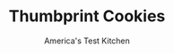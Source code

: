 ---
layout: ../../layouts/MarkdownPostLayout.astro
title: Thumbprint Cookies
author: America's Test Kitchen
pubDate: 2023-03-15
description: "Indenting thumbprint cookies with your thumb is one way to do it; we found a more consistent method."
image_url: https://res.cloudinary.com/hksqkdlah/image/upload/ar_1:1,c_fill,dpr_2.0,f_auto,fl_lossy.progressive.strip_profile,g_faces:auto,q_auto:low,w_344/SFS_JamThumbprintCookies-25_nyj0z3
tags: ["Desserts or Baked Goods","Cookies"]
calories: 4969
protein: 1
carbohydrates: 18
fats: 6
fiber: 
ingredients: ["2¼ cups (11¼ ounces), all-purpose flour","¾ teaspoon, table salt","½ teaspoon, baking soda","¼ teaspoon, baking powder","12 tablespoons, unsalted butter, softened","⅔ cup (4⅔ ounces), sugar, plus ⅓ cup for rolling","3 ounces, cream cheese, softened","1 , large egg","1½ teaspoons, vanilla extract","1 cup seedless jam or, recipe, chilled"]
serves: 36
time: "1 hour, plus 20 minutes cooling"
instructions: ["Adjust oven racks to upper-middle and lower-middle positions and heat oven to 350 degrees. Line 2 baking sheets with parchment paper. Whisk flour, salt, baking soda, and baking powder together in medium bowl; set aside.","Using stand mixer fitted with paddle, beat butter and ⅔ cup sugar on medium speed until fluffy, 3 to 6 minutes, scraping down bowl as needed. Add cream cheese, egg, and vanilla and beat until evenly combined, about 30 seconds. Reduce speed to low, slowly add flour mixture, and mix until fully incorporated.","Spread remaining ⅓ cup sugar evenly in shallow dish. Working with 1 tablespoon dough at a time, roll dough into 36 balls. Drop dough balls into sugar and roll to coat. Stagger dough balls evenly on prepared sheets. Using greased rounded 1-teaspoon measuring spoon, make indentation in center of each dough ball. Gently pinch together any large cracks around edges of cookies.","Bake cookies until just beginning to set, about 10 minutes, switching and rotating sheets halfway through baking. Transfer baking sheets to wire racks (do not turn off oven). Gently reshape indentation in center of each cookie with greased rounded 1-teaspoon measure.","If using jam, place jam in 1-cup liquid measuring cup or microwave-safe bowl and microwave until loose and bubbling around edges, about 30 seconds. (If using curd, do not reheat.) Carefully fill each indentation with 1 teaspoon warmed jam or chilled curd.","Return cookies to oven and bake until cookies are beginning to turn golden around edges, about 8 minutes, switching and rotating sheets halfway through baking. Let cookies cool on sheets for 5 minutes, then transfer cookies to wire racks. Let cookies cool completely before serving, about 20 minutes. (Cookies can be stored in airtight container at room temperature for up to 3 days.)"]
nutrition: ["36 mg Potassium, K","26 mg Phosphorus, P","12 mg Calcium, Ca","3 mg Magnesium, Mg","92 mg Sodium, Na","6 g Total lipid (fat)","1 g Fatty acids, total monounsaturated","5 mg Vitamin C, total ascorbic acid","31 mg Cholesterol","3 g Fatty acids, total saturated","13 µg Folic acid","6 µg Folate, food","11 g Sugars, total","16 g Water","19 g Carbohydrate, by difference","29 µg Folate, DFE","1 g Protein","58 µg Vitamin A, RAE","18 g Carbohydrates (net)","138 kcal Energy","11 g Sugars, added","4969 calories"]
notes: "Any seedless jam can be used here, but raspberry is the most traditional. If you dont have a rounded teaspoon, you can use a small melon baller."
---